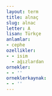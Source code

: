 ```yaml
---
layout: term
title: alnaç
slug: alnac
letter: A
lisan: Türkçe
anlamlar:
- cephe
ozellikler:
- - isim
  - ağızlardan
ornekler:
- - ''
orneklerkaynak:
- - ''
---
```

